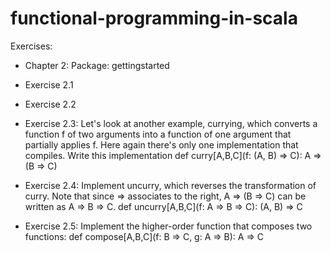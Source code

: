 # functional-programming-in-scala

Exercises: 
 - Chapter 2: Package: gettingstarted
  - Exercise 2.1

  - Exercise 2.2

  - Exercise 2.3:
    Let's look at another example, currying, which converts a function f of two arguments into a function of one argument
    that partially applies f. Here again there's only one implementation that compiles. Write this implementation
    def curry[A,B,C](f: (A, B) => C): A => (B => C)

  - Exercise 2.4:
    Implement uncurry, which reverses the transformation of curry. Note that since => associates to the right, A => (B => C) can be written as A => B => C.
    def uncurry[A,B,C](f: A => B => C): (A, B) => C

  - Exercise 2.5:
    Implement the higher-order function that composes two functions:
    def compose[A,B,C](f: B => C, g: A => B): A => C